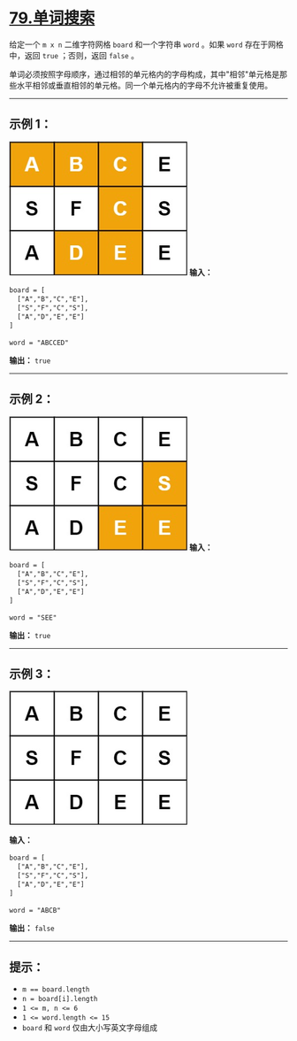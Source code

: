 # [79.单词搜索](https://leetcode.cn/problems/word-search/description)

给定一个 `m x n` 二维字符网格 `board` 和一个字符串 `word` 。如果 `word` 存在于网格中，返回 `true` ；否则，返回 `false` 。

单词必须按照字母顺序，通过相邻的单元格内的字母构成，其中"相邻"单元格是那些水平相邻或垂直相邻的单元格。同一个单元格内的字母不允许被重复使用。

---

## 示例 1：

![示例1](../images/79.单词搜索1.jpg)
**输入：**  
```
board = [
  ["A","B","C","E"],
  ["S","F","C","S"],
  ["A","D","E","E"]
]
```  
`word = "ABCCED"`

**输出：** `true`

---

## 示例 2：

![示例2](../images/79.单词搜索2.jpg)
**输入：**  
```
board = [
  ["A","B","C","E"],
  ["S","F","C","S"],
  ["A","D","E","E"]
]
```  
`word = "SEE"`

**输出：** `true`

---

## 示例 3：

![示例3](../images/79.单词搜索3.jpg)

**输入：**  
```
board = [
  ["A","B","C","E"],
  ["S","F","C","S"],
  ["A","D","E","E"]
]
``` 
`word = "ABCB"`

**输出：** `false`

---

## 提示：

- `m == board.length`
- `n = board[i].length`
- `1 <= m, n <= 6`
- `1 <= word.length <= 15`
- `board` 和 `word` 仅由大小写英文字母组成 